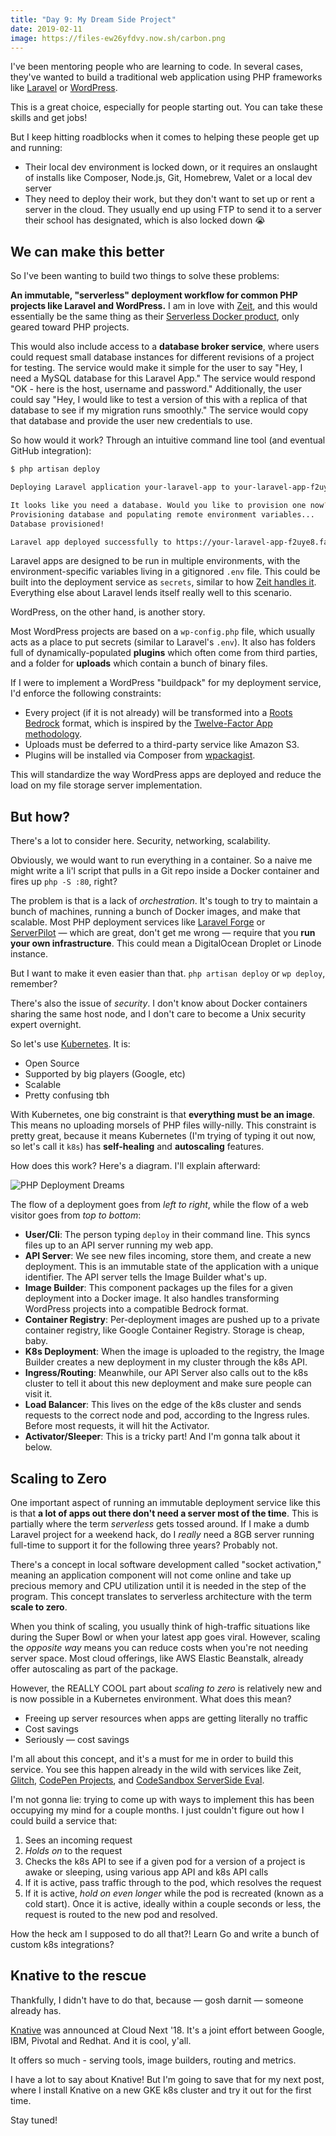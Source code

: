 ```yaml
---
title: "Day 9: My Dream Side Project"
date: 2019-02-11
image: https://files-ew26yfdvy.now.sh/carbon.png
---
```


I've been mentoring people who are learning to code. In several cases, they've wanted to build a traditional web application using PHP frameworks like [Laravel](https://laravel.com) or [WordPress](https://wordpress.org).

This is a great choice, especially for people starting out. You can take these skills and get jobs!

But I keep hitting roadblocks when it comes to helping these people get up and running:

- Their local dev environment is locked down, or it requires an onslaught of installs like Composer, Node.js, Git, Homebrew, Valet or a local dev server
- They need to deploy their work, but they don't want to set up or rent a server in the cloud. They usually end up using FTP to send it to a server their school has designated, which is also locked down 😭

## We can make this better

So I've been wanting to build two things to solve these problems:

**An immutable, "serverless" deployment workflow for common PHP projects like Laravel and WordPress.** I am in love with [Zeit](https://zeit.co/), and this would essentially be the same thing as their [Serverless Docker product](https://zeit.co/blog/serverless-docker), only geared toward PHP projects.

This would also include access to a **database broker service**, where users could request small database instances for different revisions of a project for testing. The service would make it simple for the user to say "Hey, I need a MySQL database for this Laravel App." The service would respond "OK - here is the host, username and password." Additionally, the user could say "Hey, I would like to test a version of this with a replica of that database to see if my migration runs smoothly." The service would copy that database and provide the user new credentials to use.

So how would it work? Through an intuitive command line tool (and eventual GitHub integration):

```bash
$ php artisan deploy

Deploying Laravel application your-laravel-app to your-laravel-app-f2uye8.fancyservice.sh...

It looks like you need a database. Would you like to provision one now? (Y/n)
Provisioning database and populating remote environment variables...
Database provisioned!

Laravel app deployed successfully to https://your-laravel-app-f2uye8.fancyservice.sh
```

Laravel apps are designed to be run in multiple environments, with the environment-specific variables living in a gitignored `.env` file. This could be built into the deployment service as `secrets`, similar to how [Zeit handles it](https://zeit.co/docs/v2/deployments/environment-variables-and-secrets/). Everything else about Laravel lends itself really well to this scenario.

WordPress, on the other hand, is another story.

Most WordPress projects are based on a `wp-config.php` file, which usually acts as a place to put secrets (similar to Laravel's `.env`). It also has folders full of dynamically-populated **plugins** which often come from third parties, and a folder for **uploads** which contain a bunch of binary files.

If I were to implement a WordPress "buildpack" for my deployment service, I'd enforce the following constraints:

- Every project (if it is not already) will be transformed into a [Roots Bedrock](https://roots.io/bedrock/) format, which is inspired by the [Twelve-Factor App methodology](https://12factor.net/).
- Uploads must be deferred to a third-party service like Amazon S3.
- Plugins will be installed via Composer from [wpackagist](https://wpackagist.org).

This will standardize the way WordPress apps are deployed and reduce the load on my file storage server implementation.

## But how?

There's a lot to consider here. Security, networking, scalability.

Obviously, we would want to run everything in a container. So a naive me might write a li'l script that pulls in a Git repo inside a Docker container and fires up `php -S :80`, right?

The problem is that is a lack of _orchestration_. It's tough to try to maintain a bunch of machines, running a bunch of Docker images, and make that scalable. Most PHP deployment services like [Laravel Forge](https://forge.laravel.com) or [ServerPilot](http://serverpilot.io) — which are great, don't get me wrong — require that you **run your own infrastructure**. This could mean a DigitalOcean Droplet or Linode instance.

But I want to make it even easier than that. `php artisan deploy` or `wp deploy`, remember?

There's also the issue of _security_. I don't know about Docker containers sharing the same host node, and I don't care to become a Unix security expert overnight.

So let's use [Kubernetes](https://kubernetes.io/). It is:

- Open Source
- Supported by big players (Google, etc)
- Scalable
- Pretty confusing tbh

With Kubernetes, one big constraint is that **everything must be an image**. This means no uploading morsels of PHP files willy-nilly. This constraint is pretty great, because it means Kubernetes (I'm trying of typing it out now, so let's call it `k8s`) has **self-healing** and **autoscaling** features.

How does this work? Here's a diagram. I'll explain afterward:

![PHP Deployment Dreams](/blog/php_deployment_mock.png)

The flow of a deployment goes from _left to right_, while the flow of a web visitor goes from _top to bottom_:

- **User/Cli**: The person typing `deploy` in their command line. This syncs files up to an API server running my web app.
- **API Server**: We see new files incoming, store them, and create a new deployment. This is an immutable state of the application with a unique identifier. The API server tells the Image Builder what's up.
- **Image Builder**: This component packages up the files for a given deployment into a Docker image. It also handles transforming WordPress projects into a compatible Bedrock format.
- **Container Registry**: Per-deployment images are pushed up to a private container registry, like Google Container Registry. Storage is cheap, baby.
- **K8s Deployment**: When the image is uploaded to the registry, the Image Builder creates a new deployment in my cluster through the k8s API.
- **Ingress/Routing**: Meanwhile, our API Server also calls out to the k8s cluster to tell it about this new deployment and make sure people can visit it.
- **Load Balancer**: This lives on the edge of the k8s cluster and sends requests to the correct node and pod, according to the Ingress rules. Before most requests, it will hit the Activator.
- **Activator/Sleeper**: This is a tricky part! And I'm gonna talk about it below.

## Scaling to Zero

One important aspect of running an immutable deployment service like this is that **a lot of apps out there don't need a server most of the time**. This is partially where the term _serverless_ gets tossed around. If I make a dumb Laravel project for a weekend hack, do I _really_ need a 8GB server running full-time to support it for the following three years? Probably not.

There's a concept in local software development called "socket activation," meaning an application component will not come online and take up precious memory and CPU utilization until it is needed in the step of the program. This concept translates to serverless architecture with the term **scale to zero**.

When you think of scaling, you usually think of high-traffic situations like during the Super Bowl or when your latest app goes viral. However, scaling the _opposite way_ means you can reduce costs when you're not needing server space. Most cloud offerings, like AWS Elastic Beanstalk, already offer autoscaling as part of the package.

However, the REALLY COOL part about _scaling to zero_ is relatively new and is now possible in a Kubernetes environment. What does this mean?

- Freeing up server resources when apps are getting literally no traffic
- Cost savings
- Seriously — cost savings

I'm all about this concept, and it's a must for me in order to build this service. You see this happen already in the wild with services like Zeit, [Glitch](https://glitch.com), [CodePen Projects](http://codepen.io/projects), and [CodeSandbox ServerSide Eval](https://codesandbox.io).

I'm not gonna lie: trying to come up with ways to implement this has been occupying my mind for a couple months. I just couldn't figure out how I could build a service that:

1. Sees an incoming request
1. _Holds on_ to the request
1. Checks the k8s API to see if a given pod for a version of a project is awake or sleeping, using various app API and k8s API calls
1. If it is active, pass traffic through to the pod, which resolves the request
1. If it is active, _hold on even longer_ while the pod is recreated (known as a cold start). Once it is active, ideally within a couple seconds or less, the request is routed to the new pod and resolved.

How the heck am I supposed to do all that?! Learn Go and write a bunch of custom k8s integrations?

## Knative to the rescue

Thankfully, I didn't have to do that, because — gosh darnit — someone already has.

[Knative](https://cloud.google.com/knative/) was announced at Cloud Next '18. It's a joint effort between Google, IBM, Pivotal and Redhat. And it is cool, y'all.

It offers so much - serving tools, image builders, routing and metrics.

I have a lot to say about Knative! But I'm going to save that for my next post, where I install Knative on a new GKE k8s cluster and try it out for the first time.

Stay tuned!
